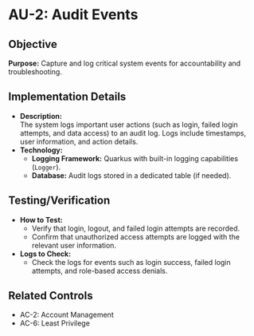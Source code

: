 # AU-2: Audit Events

## Objective
**Purpose:** Capture and log critical system events for accountability and troubleshooting.

## Implementation Details
- **Description:**  
  The system logs important user actions (such as login, failed login attempts, and data access) to an audit log. Logs include timestamps, user information, and action details.  
- **Technology:**  
  - **Logging Framework:** Quarkus with built-in logging capabilities (`Logger`).  
  - **Database:** Audit logs stored in a dedicated table (if needed).

## Testing/Verification
- **How to Test:**  
  - Verify that login, logout, and failed login attempts are recorded.  
  - Confirm that unauthorized access attempts are logged with the relevant user information.  
- **Logs to Check:**  
  - Check the logs for events such as login success, failed login attempts, and role-based access denials.

## Related Controls
- AC-2: Account Management  
- AC-6: Least Privilege
